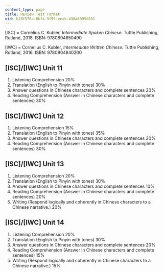 ```yaml
---
content_type: page
title: Review Test Format
uid: b28f570a-6bf4-9f59-eeab-430a6095d031
---
```


\[ISC\] = Cornelius C. Kubler, _Intermediate Spoken Chinese_. Tuttle Publishing, Rutland, 2018. ISBN: 9780804850490

\[IWC\] = Cornelius C. Kubler, _Intermediate Written Chinese_. Tuttle Publishing, Rutland, 2016. ISBN: 9780804840200

\[ISC\]/\[IWC\] Unit 11
-----------------------

1.  Listening Comprehension 20%
2.  Translation (English to Pinyin with tones) 30%
3.  Answer questions in Chinese characters and complete sentences 20%
4.  Reading Comprehension (Answer in Chinese characters and complete sentences) 30%

\[ISC\]/\[IWC\] Unit 12
-----------------------

1.  Listening Comprehension 15%
2.  Translation (English to Pinyin with tones) 35%
3.  Answer questions in Chinese characters and complete sentences 20%
4.  Reading Comprehension (Answer in Chinese characters and complete sentences) 30%

\[ISC\]/\[IWC\] Unit 13
-----------------------

1.  Listening Comprehension 20%
2.  Translation (English to Pinyin with tones) 30%
3.  Answer questions in Chinese characters and complete sentences 10%
4.  Reading Comprehension (Answer in Chinese characters and complete sentences) 20%
5.  Writing (Respond logically and coherently in Chinese characters to a Chinese narrative.) 20%

\[ISC\]/\[IWC\] Unit 14
-----------------------

1.  Listening Comprehension 20%
2.  Translation (English to Pinyin with tones) 30%
3.  Answer questions in Chinese characters and complete sentences 20%
4.  Reading Comprehension (Answer in Chinese characters and complete sentences) 15%
5.  Writing (Respond logically and coherently in Chinese characters to a Chinese narrative.) 15%